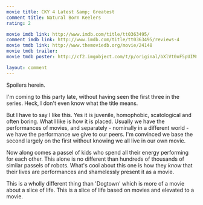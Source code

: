 ```yaml
---
movie title: CKY 4 Latest &amp; Greatest
comment title: Natural Born Keelers
rating: 2

movie imdb link: http://www.imdb.com/title/tt0363495/
comment imdb link: http://www.imdb.com/title/tt0363495/reviews-4
movie tmdb link: http://www.themoviedb.org/movie/24148
movie tmdb trailer: 
movie tmdb poster: http://cf2.imgobject.com/t/p/original/bXlVt0oF5pUIMmrfxxQhZOPNpOw.jpg

layout: comment
---
```


Spoilers herein.

I'm coming to this party late, without having seen the first three in the series. Heck, I don't  even know what the title means. 

But I have to say I like this. Yes it is juvenile, homophobic, scatological and often boring.  What I like is how it is placed. Usually we have the performances of movies, and separately -  nominally in a different world - we have the performance we give to our peers. I'm  convinced we base the second largely on the first without knowing we all live in our own  movie.

Now along comes a passel of kids who spend all their energy performing for each other. This  alone is no different than hundreds of thousands of similar passels of robots. What's cool  about this one is how they _know_ that their lives are performances and shamelessly present  it as a movie.

This is a wholly different thing than 'Dogtown' which is more of a movie about a slice of life.  This is a slice of life based on movies and elevated to a movie.